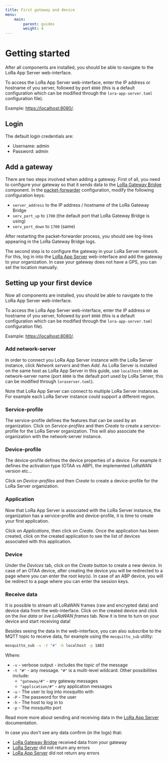 ```yaml
---
title: First gateway and device
menu:
    main:
        parent: guides
        weight: 4
---
```


# Getting started

After all components are installed, you should be able to navigate to the
LoRa App Server web-interface. 

To access the LoRa App Server web-interface, enter the IP address or hostname
of you server, followed by port `8080` (this is a default configuration which
can be modified through the `lora-app-server.toml` configuration file).

Example: [https://localhost:8080/](https://localhost:8080/). 

## Login

The default login credentials are:

* Username: admin
* Password: admin


## Add a gateway

There are two steps involved when adding a gateway. First of all, you need
to configure your gateway so that it sends data to the
[LoRa Gateway Bridge](/lora-gateway-bridge/)
component. In the [packet-forwarder](https://github.com/Lora-net/packet_forwarder)
configuration, modify the following configuration keys:

* `server_address` to the IP address / hostname of the LoRa Gateway Bridge
* `serv_port_up` to `1700` (the default port that LoRa Gateway Bridge is using)
* `serv_port_down` to `1700` (same)

After restarting the packet-forwarder process, you should see log-lines
appearing in the LoRa Gateway Bridge logs.

The second step is to configure the gateway in your LoRa Server network. For
this, log in into the [LoRa App Server](/lora-app-server/)
web-interface and add the gateway to your organization. In case your gateway
does not have a GPS, you can set the location manually.

## Setting up your first device

Now all components are installed, you should be able to navigate to the
LoRa App Server web-interface. 

To access the LoRa App Server web-interface, enter the IP address or hostname
of you server, followed by port `8080` (this is a default configuration which
can be modified through the `lora-app-server.toml` configuration file).

Example: [https://localhost:8080/](https://localhost:8080/). 

### Add network-server

In order to connect you LoRa App Server instance with the LoRa Server instance,
click *Network servers* and then *Add*. As LoRa Server is installed
on the same host as LoRa App Server in this guide, use `localhost:8000`
as network-server name (port `8000` is the default port used by LoRa Server,
this can be modified through `loraserver.toml`). 

Note that LoRa App Server can connect to multiple LoRa Server instances.
For example each LoRa Server instance could support a different region.

### Service-profile

The service-profile defines the features that can be used by an organization.
Click on *Service-profiles* and then *Create* to create a service-profile
for the LoRa Server organization. This will also associate the organization
with the network-server instance.

### Device-profile

The device-profile defines the device properties of a device. For example
it defines the activation type (OTAA vs ABP), the implemented LoRaWAN 
version etc...

Click on *Device-profiles* and then *Create* to create a device-profile for
the LoRa Server organization.

### Application

Now that LoRa App Server is associated with the LoRa Server instance, the
organization has a service-profile and device-profile, it is time to create
your first application.

Click on *Applications*, then click on *Create*. Once the application has
been created, click on the created application to see the list of
devices associated with this application.

### Device

Under the *Devices* tab, click on the *Create* button to create a new device.
In case of an OTAA device, after creating the device you will be redirected
to a page where you can enter the root key(s). In case of an ABP device,
you will be redirect to a page where you can enter the session keys.

### Receive data

It is possible to stream all LoRaWAN frames (raw and encrypted data) and
device data from the web-interface. Click on the created device and click on
the *live data* or *live LoRaWAN frames* tab. Now it is time to turn on your
device and start receiving data!

Besides seeing the data in the web-interface, you can also subscribe to the
MQTT topic to receive data, for example using the `mosquitto_sub` utility:

```bash
mosquitto_sub -v -t "#" -h localhost -p 1883
```

Where:

* `-v` - verbose output - includes the *topic* of the message
* `-t "#"` - any message. `"#"` is a multi-level wildcard. Other possibilities
  include:
    * `"gateway/#"` - any gateway messages
    * `"application/#"` - any application messages
* `-u` - The user to log into mosquitto with
* `-P` - The password for the user
* `-h` - The host to log in to
* `-p` - The mosquitto port


Read more more about sending and receiving data in the
[LoRa App Server](/lora-app-server/use/data/) documentation.

In case you don't see any data confirm (in the logs) that:

* [LoRa Gateway Bridge](/lora-gateway-bridge/) received data from your gateway
* [LoRa Server](/loraserver/) did not return any errors
* [LoRa App Server](/lora-app-server/) did not return any errors
